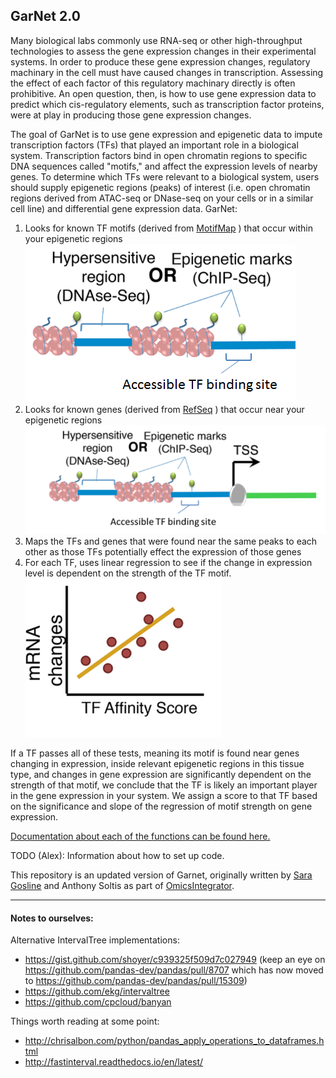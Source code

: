 ## GarNet 2.0
Many biological labs commonly use RNA-seq or other high-throughput technologies to assess the gene expression changes in their experimental systems. In order to produce these gene expression changes, regulatory machinary in the cell must have caused changes in transcription. Assessing the effect of each factor of this regulatory machinary directly is often prohibitive. An open question, then, is how to use gene expression data to predict which cis-regulatory elements, such as transcription factor proteins, were at play in producing those gene expression changes.

The goal of GarNet is to use gene expression and epigenetic data to impute transcription factors (TFs) that played an important role in a biological system. Transcription factors bind in open chromatin regions to specific DNA sequences called "motifs," and affect the expression levels of nearby genes.
To determine which TFs were relevant to a biological system, users should supply epigenetic regions (peaks) of interest (i.e. open chromatin regions derived from ATAC-seq or DNase-seq on your cells or in a similar cell line) and differential gene expression data. GarNet:

1. Looks for known TF motifs (derived from [MotifMap](http://motifmap-rna.ics.uci.edu/) ) that occur within your epigenetic regions
![map TFs to peaks](figures/Picture1.png)
2. Looks for known genes (derived from [RefSeq](https://www.ncbi.nlm.nih.gov/refseq/) ) that occur near your epigenetic regions
![map genes to peaks](figures/Picture2.png)
3. Maps the TFs and genes that were found near the same peaks to each other as those TFs potentially effect the expression of those genes
4. For each TF, uses linear regression to see if the change in expression level is dependent on the strength of the TF motif.
![Regress motif strength on expression](figures/Picture3.png)

If a TF passes all of these tests, meaning its motif is found near genes changing in expression, inside relevant epigenetic regions in this tissue type, and changes in gene expression are significantly dependent on the strength of that motif, we conclude that the TF is likely an important player in the gene expression in your system. We assign a score to that TF based on the significance and slope of the regression of motif strength on gene expression.

[Documentation about each of the functions can be found here.](https://fraenkel-lab.github.io/GarNet2/html/index.html)

TODO (Alex): Information about how to set up code.


This repository is an updated version of Garnet, originally written by [Sara Gosline](https://github.com/sgosline) and Anthony Soltis as part of [OmicsIntegrator](https://github.com/fraenkel-lab/omicsintegrator).


---

#### Notes to ourselves:

Alternative IntervalTree implementations:

- https://gist.github.com/shoyer/c939325f509d7c027949 (keep an eye on https://github.com/pandas-dev/pandas/pull/8707 which has now moved to https://github.com/pandas-dev/pandas/pull/15309)
- https://github.com/ekg/intervaltree
- https://github.com/cpcloud/banyan


Things worth reading at some point:

- http://chrisalbon.com/python/pandas_apply_operations_to_dataframes.html
- http://fastinterval.readthedocs.io/en/latest/





